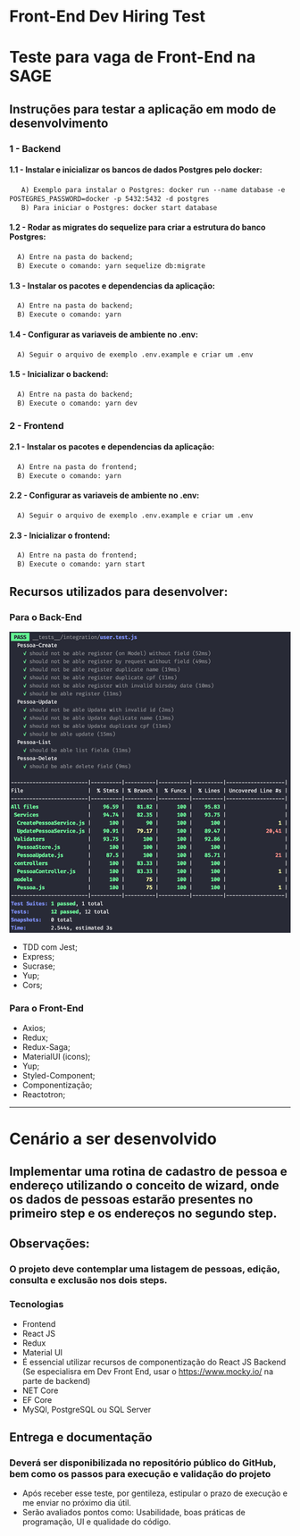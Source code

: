 # Front-End Dev Hiring Test 
# Teste para vaga de Front-End na SAGE

## Instruções para testar a aplicação em modo de desenvolvimento

### 1 - Backend
   #### 1.1 - Instalar e inicializar os bancos de dados Postgres pelo docker:
       A) Exemplo para instalar o Postgres: docker run --name database -e POSTEGRES_PASSWORD=docker -p 5432:5432 -d postgres
       B) Para iniciar o Postgres: docker start database
       
   #### 1.2 - Rodar as migrates do sequelize para criar a estrutura do banco Postgres:
      A) Entre na pasta do backend;
      B) Execute o comando: yarn sequelize db:migrate
      
   #### 1.3 - Instalar os pacotes e dependencias da aplicação:
      A) Entre na pasta do backend;
      B) Execute o comando: yarn

   #### 1.4 - Configurar as variaveis de ambiente no .env:
      A) Seguir o arquivo de exemplo .env.example e criar um .env 

   #### 1.5 - Inicializar o backend:
      A) Entre na pasta do backend;
      B) Execute o comando: yarn dev

### 2 - Frontend

   #### 2.1 - Instalar os pacotes e dependencias da aplicação:
      A) Entre na pasta do frontend;
      B) Execute o comando: yarn

   #### 2.2 - Configurar as variaveis de ambiente no .env:
      A) Seguir o arquivo de exemplo .env.example e criar um .env 

   #### 2.3 - Inicializar o frontend:
      A) Entre na pasta do frontend;
      B) Execute o comando: yarn start

## Recursos utilizados para desenvolver:
   ### Para o Back-End 
   
   ![alt text](https://github.com/marcelochb/HiringTestSage/blob/master/assets/TDD.result.png)

   - TDD com Jest;
   - Express;
   - Sucrase;
   - Yup;
   - Cors;
   
   ### Para o Front-End
   - Axios;
   - Redux;
   - Redux-Saga;
   - MaterialUI (icons);
   - Yup;
   - Styled-Component;
   - Componentização;
   - Reactotron;

_________________________________________
# Cenário a ser desenvolvido

## Implementar uma rotina de cadastro de pessoa e endereço utilizando o conceito de wizard, onde os dados de pessoas estarão presentes no primeiro step e os endereços no segundo step.

## Observações:
### O projeto deve contemplar uma listagem de pessoas, edição, consulta e exclusão nos dois steps.
### Tecnologias
- Frontend
- React JS
- Redux
- Material UI
- É essencial utilizar recursos de componentização do React JS
Backend (Se especialisra em Dev Front End, usar o https://www.mocky.io/ na parte de backend)
- NET Core
- EF Core
- MySQl, PostgreSQL ou SQL Server
## Entrega e documentação
### Deverá ser disponibilizada no repositório público do GitHub, bem como os passos para execução e validação do projeto
- Após receber esse teste, por gentileza, estipular o prazo de execução e me enviar no próximo dia útil.
- Serão avaliados pontos como: Usabilidade, boas práticas de programação, UI e qualidade do código.
